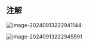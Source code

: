

## 注解

![image-20240913222941144](../../../../AppData/Roaming/Typora/typora-user-images/image-20240913222941144.png)·

![image-20240913222945591](../../../../AppData/Roaming/Typora/typora-user-images/image-20240913222945591.png)